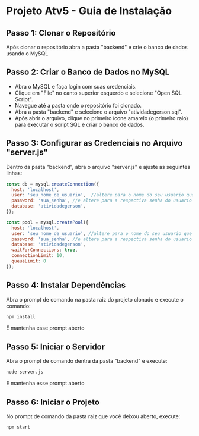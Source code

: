 # Projeto Atv5 - Guia de Instalação

## Passo 1: Clonar o Repositório

Após clonar o repositório abra a pasta "backend" e crie o banco de dados usando o MySQL

## Passo 2: Criar o Banco de Dados no MySQL

- Abra o MySQL e faça login com suas credenciais.
- Clique em "File" no canto superior esquerdo e selecione "Open SQL Script".
- Navegue até a pasta onde o repositório foi clonado.
- Abra a pasta "backend" e selecione o arquivo "atividadegerson.sql".
- Após abrir o arquivo, clique no primeiro ícone amarelo (o primeiro raio) para executar o script SQL e criar o banco de dados.

## Passo 3: Configurar as Credenciais no Arquivo "server.js"

Dentro da pasta "backend", abra o arquivo "server.js" e ajuste as seguintes linhas:

```javascript
const db = mysql.createConnection({
  host: 'localhost',
  user: 'seu_nome_de_usuario',  //altere para o nome do seu usuario que você entrou quando abriu o MySQL e criou o banco
  password: 'sua_senha', //e altere para a respectiva senha do usuario logado
  database: 'atividadegerson',
});

const pool = mysql.createPool({
  host: 'localhost',
  user: 'seu_nome_de_usuario', //altere para o nome do seu usuario que você entrou quando abriu o MySQL e criou o banco
  password: 'sua_senha', //e altere para a respectiva senha do usuario logado
  database: 'atividadegerson',
  waitForConnections: true,
  connectionLimit: 10,
  queueLimit: 0
});
```

## Passo 4: Instalar Dependências
Abra o prompt de comando na pasta raiz do projeto clonado e execute o comando:
~~~bash
npm install
~~~
E mantenha esse prompt aberto

## Passo 5: Iniciar o Servidor
Abra o prompt de comando dentra da pasta "backend" e execute:
~~~bash
node server.js
~~~
E mantenha esse prompt aberto

## Passo 6: Iniciar o Projeto
No prompt de comando da pasta raiz que você deixou aberto, execute:
~~~bash
npm start
~~~




















